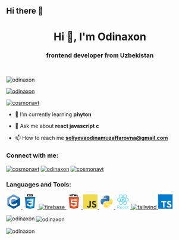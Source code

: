 ## Hi there 👋
<div>
<h1 align="center">Hi 👋, I'm Odinaxon</h1>
<h3 align="center">frontend developer from Uzbekistan</h3>
<img url=https://baldezh.top/uploads/posts/2024-01/1704406387_baldezh-top-p-kotiki-za-kompyuterom-oboi-67.jpg/>
</div>

<p align="left"> <img src="https://komarev.com/ghpvc/?username=odinaxon&label=Profile%20views&color=0e75b6&style=flat" alt="odinaxon" /> </p>

<p align="left"> <a href="https://github.com/ryo-ma/github-profile-trophy"><img src="https://github-profile-trophy.vercel.app/?username=odinaxon" alt="odinaxon" /></a> </p>

<p align="left"> <a href="https://twitter.com/cosmonavt" target="blank"><img src="https://img.shields.io/twitter/follow/cosmonavt?logo=twitter&style=for-the-badge" alt="cosmonavt" /></a> </p>

- 🌱 I’m currently learning **phyton**

- 💬 Ask me about **react javascript c**

- 📫 How to reach me **soliyevaodinamuzaffarovna@gmail.com**

<h3 align="left">Connect with me:</h3>
<p align="left">
<a href="https://twitter.com/cosmonavt" target="blank"><img align="center" src="https://raw.githubusercontent.com/rahuldkjain/github-profile-readme-generator/master/src/images/icons/Social/twitter.svg" alt="cosmonavt" height="30" width="40" /></a>
<a href="https://linkedin.com/in/odinaxon" target="blank"><img align="center" src="https://raw.githubusercontent.com/rahuldkjain/github-profile-readme-generator/master/src/images/icons/Social/linked-in-alt.svg" alt="odinaxon" height="30" width="40" /></a>
<a href="https://fb.com/cosmonavt" target="blank"><img align="center" src="https://raw.githubusercontent.com/rahuldkjain/github-profile-readme-generator/master/src/images/icons/Social/facebook.svg" alt="cosmonavt" height="30" width="40" /></a>
</p>

<h3 align="left">Languages and Tools:</h3>
<p align="left"> <a href="https://www.cprogramming.com/" target="_blank" rel="noreferrer"> <img src="https://raw.githubusercontent.com/devicons/devicon/master/icons/c/c-original.svg" alt="c" width="40" height="40"/> </a> <a href="https://www.w3schools.com/css/" target="_blank" rel="noreferrer"> <img src="https://raw.githubusercontent.com/devicons/devicon/master/icons/css3/css3-original-wordmark.svg" alt="css3" width="40" height="40"/> </a> <a href="https://firebase.google.com/" target="_blank" rel="noreferrer"> <img src="https://www.vectorlogo.zone/logos/firebase/firebase-icon.svg" alt="firebase" width="40" height="40"/> </a> <a href="https://www.w3.org/html/" target="_blank" rel="noreferrer"> <img src="https://raw.githubusercontent.com/devicons/devicon/master/icons/html5/html5-original-wordmark.svg" alt="html5" width="40" height="40"/> </a> <a href="https://developer.mozilla.org/en-US/docs/Web/JavaScript" target="_blank" rel="noreferrer"> <img src="https://raw.githubusercontent.com/devicons/devicon/master/icons/javascript/javascript-original.svg" alt="javascript" width="40" height="40"/> </a> <a href="https://www.python.org" target="_blank" rel="noreferrer"> <img src="https://raw.githubusercontent.com/devicons/devicon/master/icons/python/python-original.svg" alt="python" width="40" height="40"/> </a> <a href="https://reactjs.org/" target="_blank" rel="noreferrer"> <img src="https://raw.githubusercontent.com/devicons/devicon/master/icons/react/react-original-wordmark.svg" alt="react" width="40" height="40"/> </a> <a href="https://tailwindcss.com/" target="_blank" rel="noreferrer"> <img src="https://www.vectorlogo.zone/logos/tailwindcss/tailwindcss-icon.svg" alt="tailwind" width="40" height="40"/> </a> <a href="https://www.typescriptlang.org/" target="_blank" rel="noreferrer"> <img src="https://raw.githubusercontent.com/devicons/devicon/master/icons/typescript/typescript-original.svg" alt="typescript" width="40" height="40"/> </a> </p>

<p><img align="left" src="https://github-readme-stats.vercel.app/api/top-langs?username=odinaxon&show_icons=true&locale=en&layout=compact" alt="odinaxon" /></p>

<p>&nbsp;<img align="center" src="https://github-readme-stats.vercel.app/api?username=odinaxon&show_icons=true&locale=en" alt="odinaxon" /></p>

<p><img align="center" src="https://github-readme-streak-stats.herokuapp.com/?user=odinaxon&" alt="odinaxon" /></p>
